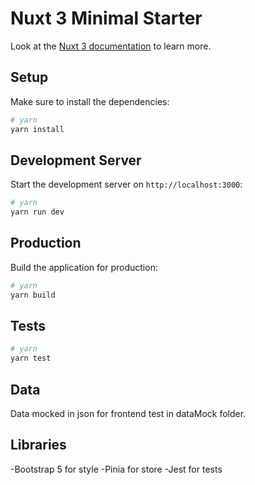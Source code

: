 # Nuxt 3 Minimal Starter

Look at the [Nuxt 3 documentation](https://nuxt.com/docs/getting-started/introduction) to learn more.

## Setup

Make sure to install the dependencies:

```bash
# yarn
yarn install
```

## Development Server

Start the development server on `http://localhost:3000`:

```bash
# yarn
yarn run dev
```
## Production

Build the application for production:

```bash
# yarn
yarn build
```

## Tests
```bash
# yarn
yarn test
```
## Data
Data mocked in json for frontend test in dataMock folder. 

## Libraries
-Bootstrap 5 for style
-Pinia for store
-Jest for tests